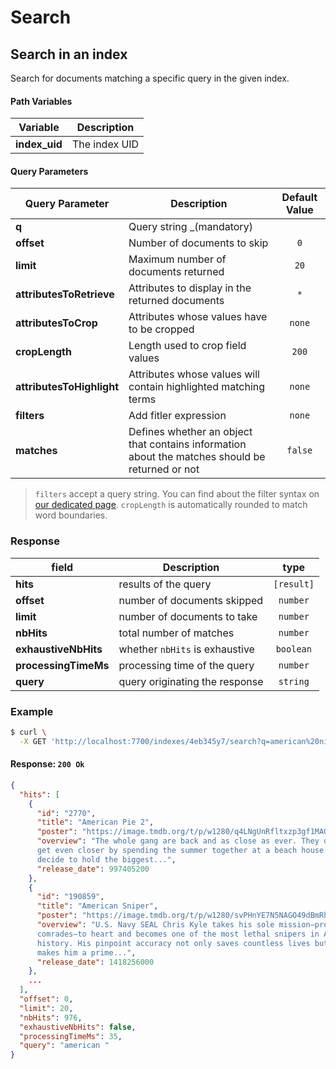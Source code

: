 # Search

## Search in an index

<RouteHighlighter method="GET" route="/indexes/:index_uid/search"/>

Search for documents matching a specific query in the given index.

#### Path Variables

| Variable      | Description   |
| ------------- | ------------- |
| **index_uid** | The index UID |

#### Query Parameters

| Query Parameter           | Description                                                                                     | Default Value |
| ------------------------- | ----------------------------------------------------------------------------------------------- | :-----------: |
| **q**                     | Query string \_(mandatory)                                                                      |               |
| **offset**                | Number of documents to skip                                                                     |      `0`      |
| **limit**                 | Maximum number of documents returned                                                            |     `20`      |
| **attributesToRetrieve**  | Attributes to display in the returned documents                                                 |      `*`      |
| **attributesToCrop**      | Attributes whose values have to be cropped                                                      |    `none`     |
| **cropLength**            | Length used to crop field values                                                                |     `200`     |
| **attributesToHighlight** | Attributes whose values will contain highlighted matching terms                                 |    `none`     |
| **filters**               | Add fitler expression                                                                           |    `none`     |
| **matches**               | Defines whether an object that contains information about the matches should be returned or not |    `false`    |

> `filters` accept a query string. You can find about the filter syntax on [our dedicated page](/guides/advanced_guides/filtering.md).
> `cropLength` is automatically rounded to match word boundaries.

### Response

| field                | Description                    |    type    |
| -------------------- | ------------------------------ | :--------: |
| **hits**             | results of the query           | `[result]` |
| **offset**           | number of documents skipped    |  `number`  |
| **limit**            | number of documents to take    |  `number`  |
| **nbHits**           | total number of matches        |  `number`  |
| **exhaustiveNbHits** | whether `nbHits` is exhaustive | `boolean`  |
| **processingTimeMs** | processing time of the query   |  `number`  |
| **query**            | query originating the response |  `string`  |

### Example

```bash
$ curl \
  -X GET 'http://localhost:7700/indexes/4eb345y7/search?q=american%20ninja%205'
```

#### Response: `200 Ok`

```json
{
  "hits": [
    {
      "id": "2770",
      "title": "American Pie 2",
      "poster": "https://image.tmdb.org/t/p/w1280/q4LNgUnRfltxzp3gf1MAGiK5LhV.jpg",
      "overview": "The whole gang are back and as close as ever. They decide to
      get even closer by spending the summer together at a beach house. They
      decide to hold the biggest...",
      "release_date": 997405200
    },
    {
      "id": "190859",
      "title": "American Sniper",
      "poster": "https://image.tmdb.org/t/p/w1280/svPHnYE7N5NAGO49dBmRhq0vDQ3.jpg",
      "overview": "U.S. Navy SEAL Chris Kyle takes his sole mission—protect his
      comrades—to heart and becomes one of the most lethal snipers in American
      history. His pinpoint accuracy not only saves countless lives but also
      makes him a prime...",
      "release_date": 1418256000
    },
    ...
  ],
  "offset": 0,
  "limit": 20,
  "nbHits": 976,
  "exhaustiveNbHits": false,
  "processingTimeMs": 35,
  "query": "american "
}
```
